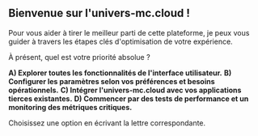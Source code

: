 ##  Bienvenue sur l'univers-mc.cloud ! 

Pour vous aider à tirer le meilleur parti de cette plateforme, je peux vous guider à travers les étapes clés d'optimisation de votre expérience. 

À présent, quel est votre priorité absolue ?

**A) Explorer toutes les fonctionnalités de l'interface utilisateur.**
**B) Configurer les paramètres selon vos préférences et besoins opérationnels.**
**C) Intégrer l'univers-mc.cloud avec vos applications tierces existantes.**
**D) Commencer par des tests de performance et un monitoring des métriques critiques.**

Choisissez une option en écrivant la lettre correspondante. 




